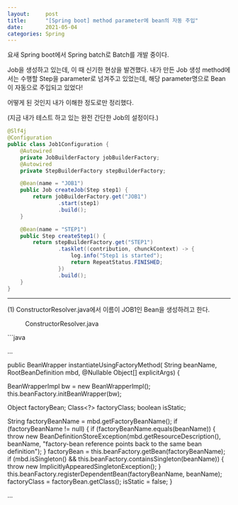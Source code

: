 ```yaml
---
layout:     post
title:      "[Spring boot] method parameter에 bean의 자동 주입"
date:       2021-05-04
categories: Spring
---
```


요새 Spring boot에서 Spring batch로 Batch를 개발 중이다.

Job을 생성하고 있는데, 이 때 신기한 현상을 발견했다.
내가 만든 Job 생성 method에서는 수행할 Step을 parameter로 넘겨주고 있었는데, 해당 parameter명으로 Bean이 자동으로 주입되고 있었다!

어떻게 된 것인지 내가 이해한 정도로만 정리했다.

(지금 내가 테스트 하고 있는 완전 간단한 Job의 설정이다.)

```java
@Slf4j
@Configuration
public class Job1Configuration {
    @Autowired
    private JobBuilderFactory jobBuilderFactory;
    @Autowired
    private StepBuilderFactory stepBuilderFactory;

    @Bean(name = "JOB1")
    public Job createJob(Step step1) {
        return jobBuilderFactory.get("JOB1")
                .start(step1)
                .build();
    }

    @Bean(name = "STEP1")
    public Step createStep1() {
        return stepBuilderFactory.get("STEP1")
                .tasklet((contribution, chunckContext) -> {
                    log.info("Step1 is started");
                    return RepeatStatus.FINISHED;
                })
                .build();
    }
}
```

- - -
(1) ConstructorResolver.java에서 이름이 JOB1인 Bean을 생성하려고 한다.   
<figure>
  <figcaption>ConstructorResolver.java</figcaption>
</figure>
```java

...

public BeanWrapper instantiateUsingFactoryMethod(
    String beanName, RootBeanDefinition mbd, @Nullable Object[] explicitArgs) {

  BeanWrapperImpl bw = new BeanWrapperImpl();
  this.beanFactory.initBeanWrapper(bw);

  Object factoryBean;
  Class<?> factoryClass;
  boolean isStatic;

  String factoryBeanName = mbd.getFactoryBeanName();
  if (factoryBeanName != null) {
    if (factoryBeanName.equals(beanName)) {
      throw new BeanDefinitionStoreException(mbd.getResourceDescription(), beanName,
          "factory-bean reference points back to the same bean definition");
    }
    factoryBean = this.beanFactory.getBean(factoryBeanName);
    if (mbd.isSingleton() && this.beanFactory.containsSingleton(beanName)) {
      throw new ImplicitlyAppearedSingletonException();
    }
    this.beanFactory.registerDependentBean(factoryBeanName, beanName);
    factoryClass = factoryBean.getClass();
    isStatic = false;
  }

...

```
